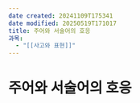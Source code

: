 ```yaml
---
date created: 20241109T175341
date modified: 20250519T171017
title: 주어와 서술어의 호응
과목:
  - "[[사고와 표현]]"
---
```


# 주어와 서술어의 호응
